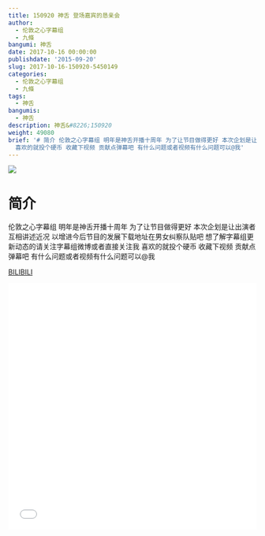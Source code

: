 ```yaml
---
title: 150920 神舌 登场嘉宾的恳亲会
author:
  - 伦敦之心字幕组
  - 九條
bangumi: 神舌
date: 2017-10-16 00:00:00
publishdate: '2015-09-20'
slug: 2017-10-16-150920-5450149
categories:
  - 伦敦之心字幕组
  - 九條
tags:
  - 神舌
bangumis:
  - 神舌
description: 神舌&#8226;150920
weight: 49080
brief: '# 简介 伦敦之心字幕组 明年是神舌开播十周年 为了让节目做得更好 本次企划是让出演者互相讲述近况 以增进今后节目的发展下载地址在男女纠察队贴吧 想了解字幕组更新动态的请关注字幕组微博或者直接关注我
  喜欢的就投个硬币 收藏下视频 贡献点弹幕吧 有什么问题或者视频有什么问题可以@我'
---
```


![](https://i.imgur.com/GMJx6cX.jpg)

# 简介  
伦敦之心字幕组 明年是神舌开播十周年 为了让节目做得更好 本次企划是让出演者互相讲述近况 以增进今后节目的发展下载地址在男女纠察队贴吧 想了解字幕组更新动态的请关注字幕组微博或者直接关注我 喜欢的就投个硬币 收藏下视频 贡献点弹幕吧
有什么问题或者视频有什么问题可以@我

  [BILIBILI](https://www.bilibili.com/video/av5450149/)


<div class="vcontainer">  <iframe class='video' src="//www.bilibili.com/blackboard/player.html?aid=5450149" width="100%" height="500" frameborder="0" allowfullscreen="allowfullscreen"></iframe></div>
